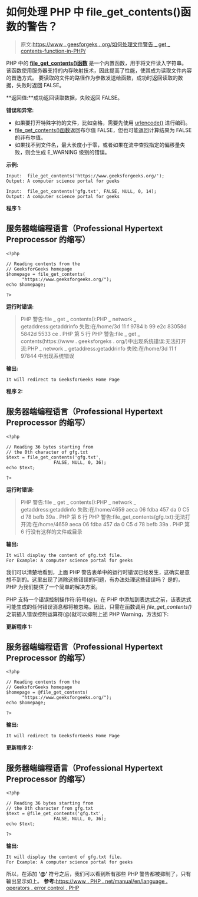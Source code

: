 # 如何处理 PHP 中 file_get_contents()函数的警告？

> 原文:[https://www . geesforgeks . org/如何处理文件警告 _ get _ contents-function-in-PHP/](https://www.geeksforgeeks.org/how-to-handle-the-warning-of-file_get_contents-function-in-php/)

PHP 中的 [**file_get_contents()函数**](https://www.geeksforgeeks.org/php-file_get_contents-function/) 是一个内置函数，用于将文件读入字符串。该函数使用服务器支持的内存映射技术，因此提高了性能，使其成为读取文件内容的首选方式。
要读取的文件的路径作为参数发送给函数，成功时返回读取的数据，失败时返回 FALSE。

**返回值:**成功返回读取数据，失败返回 FALSE。

**错误和异常:**

*   如果要打开特殊字符的文件，比如空格，需要先使用 [urlencode()](https://www.geeksforgeeks.org/php-urlencode-function/) 进行编码。
*   [file_get_contents()函数](https://www.geeksforgeeks.org/php-file_get_contents-function/)返回布尔值 FALSE，但也可能返回计算结果为 FALSE 的非布尔值。
*   如果找不到文件名，最大长度小于零，或者如果在流中查找指定的偏移量失败，则会生成 E_WARNING 级别的错误。

**示例:**

```
Input:  file_get_contents('https://www.geeksforgeeks.org/');
Output: A computer science portal for geeks

Input:  file_get_contents('gfg.txt', FALSE, NULL, 0, 14);
Output: A computer science portal for geeks
```

**程序 1:**

## 服务器端编程语言（Professional Hypertext Preprocessor 的缩写）

```
<?php

// Reading contents from the
// GeeksforGeeks homepage
$homepage = file_get_contents(
      "https://www.geeksforgeeks.org/");
echo $homepage;

?>
```

**运行时错误:**

> PHP 警告:file _ get _ contents():PHP _ network _ getaddress:getaddrinfo 失败:在/home/3d 11 f 9784 b 99 e2c 83058d 5842d 5533 ce . PHP 第 5 行
> PHP 警告:file _ get _ contents(https://www . geeksforgeks . org/)中出现系统错误:无法打开流:PHP _ network _ getaddress:getaddrinfo 失败:在/home/3d 11 f 97844 中出现系统错误

**输出:**

```
It will redirect to GeeksforGeeks Home Page
```

**程序 2:**

## 服务器端编程语言（Professional Hypertext Preprocessor 的缩写）

```
<?php

// Reading 36 bytes starting from
// the 0th character of gfg.txt
$text = file_get_contents('gfg.txt',
                  FALSE, NULL, 0, 36);
echo $text;

?>
```

**运行时错误:**

> PHP 警告:file _ get _ contents():PHP _ network _ getaddress:getaddinfo 失败:在/home/4659 aeca 06 fdba 457 da 0 C5 d 78 befb 39a . PHP 第 6 行
> PHP 警告:file_get_contents(gfg.txt):无法打开流:在/home/4659 aeca 06 fdba 457 da 0 C5 d 78 befb 39a . PHP 第 6 行没有这样的文件或目录

**输出:**

```
It will display the content of gfg.txt file.
For Example: A computer science portal for geeks
```

我们可以清楚地看到，上面 PHP 警告表单中的运行时错误已经发生，这确实是意想不到的。这里出现了消除这些错误的问题，有办法处理这些错误吗？
是的，PHP 为我们提供了一个简单的解决方案。

PHP 支持一个错误控制操作符:符号(@)。在 PHP 中添加到表达式之前，该表达式可能生成的任何错误消息都将被忽略。因此，只需在函数调用 *file_get_contents()* 之前插入错误控制运算符(@)就可以抑制上述 PHP Warning，方法如下:

**更新程序 1:**

## 服务器端编程语言（Professional Hypertext Preprocessor 的缩写）

```
<?php

// Reading contents from the
// GeeksforGeeks homepage
$homepage = @file_get_contents(
      "https://www.geeksforgeeks.org/");
echo $homepage;

?>
```

**输出:**

```
It will redirect to GeeksforGeeks Home Page
```

**更新程序 2:**

## 服务器端编程语言（Professional Hypertext Preprocessor 的缩写）

```
<?php

// Reading 36 bytes starting from
// the 0th character from gfg.txt
$text = @file_get_contents('gfg.txt',
                  FALSE, NULL, 0, 36);
echo $text;

?>
```

**输出:**

```
It will display the content of gfg.txt file.
For Example: A computer science portal for geeks
```

所以，在添加 **'@'** 符号之后，我们可以看到所有那些 PHP 警告都被抑制了，只有输出显示如上。
**参考:**[https://www . PHP . net/manual/en/language . operators . error control . PHP](https://www.php.net/manual/en/language.operators.errorcontrol.php)